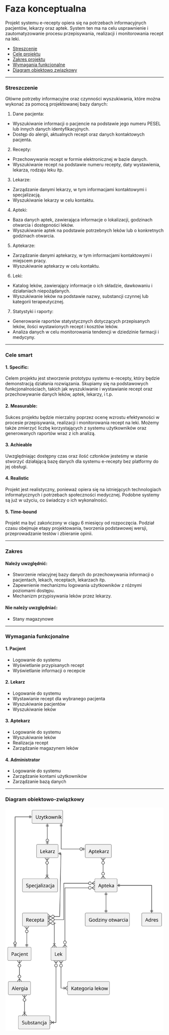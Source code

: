 # Faza konceptualna
Projekt systemu e-recepty opiera się na potrzebach informacyjnych pacjentów, lekarzy oraz aptek. System ten ma na celu usprawnienie i zautomatyzowanie procesu przepisywania, realizacji i monitorowania recept na leki.
* [Streszcenie](#streszczenie)
* [Cele projektu](#cele-smart)
* [Zakres projektu](#zakres)
* [Wymagania funkcjonalne](#wymagania-funkcjonalne)
* [Diagram obiektowo związkowy](#diagram-obiektowo-związkowy)
___
### Streszczenie 
Główne potrzeby informacyjne oraz czynności wyszukiwania, które można wykonać za pomocą projektowanej bazy danych:
1. Dane pacjenta:
- Wyszukiwanie informacji o pacjencie na podstawie jego numeru PESEL lub innych danych identyfikacyjnych.
- Dostęp do alergii, aktualnych recept oraz danych kontaktowych pacjenta.
2. Recepty:
- Przechowywanie recept w formie elektronicznej w bazie danych.
- Wyszukiwanie recept na podstawie numeru recepty, daty wystawienia, lekarza, rodzaju leku itp.
3. Lekarze:
- Zarządzanie danymi lekarzy, w tym informacjami kontaktowymi i specjalizacją.
- Wyszukiwanie lekarzy w celu kontaktu.
4. Apteki:
- Baza danych aptek, zawierająca informacje o lokalizacji, godzinach otwarcia i dostępności leków.
- Wyszukiwanie aptek na podstawie potrzebnych leków lub o konkretnych godzinach otwarcia.
5. Aptekarze:
- Zarządzanie danymi aptekarzy, w tym informacjami kontaktowymi i miejscem pracy.
- Wyszukiwanie aptekarzy w celu kontaktu.
6. Leki:
- Katalog leków, zawierający informacje o ich składzie, dawkowaniu i działaniach niepożądanych.
- Wyszukiwanie leków na podstawie nazwy, substancji czynnej lub kategorii terapeutycznej.
7. Statystyki i raporty:
- Generowanie raportów statystycznych dotyczących przepisanych leków, ilości wystawionych recept i kosztów leków.
- Analiza danych w celu monitorowania tendencji w dziedzinie farmacji i medycyny.
___
### Cele smart
#### 1. Specific:
Celem projektu jest stworzenie prototypu systemu e-recepty, który będzie demonstracją działania rozwiązania. Skupiamy się na podstawowych funkcjonalnościach, takich jak wyszukiwanie i wystawianie recept oraz przechowywanie danych leków, aptek, lekarzy, i t.p.
#### 2. Measurable:
Sukces projektu będzie mierzalny poprzez ocenę wzrostu efektywności w procesie przepisywania, realizacji i monitorowania recept na leki. Możemy także zmierzyć liczbę korzystających z systemu użytkowników oraz generowanych raportów wraz z ich analizą.
#### 3. Achieable
Uwzględniając dostępny czas oraz ilość członków jesteśmy w stanie stworzyć działającą bazę danych dla systemu e-recepty bez platformy do jej obsługi.
#### 4. Realistic 
Projekt jest realistyczny, ponieważ opiera się na istniejących technologiach informatycznych i potrzebach społeczności medycznej. Podobne systemy są już w użyciu, co świadczy o ich wykonalności.
#### 5. Time-bound
Projekt ma być zakończony w ciągu 6 miesięcy od rozpoczęcia. Podział czasu obejmuje etapy projektowania, tworzenia podstawowej wersji, przeprowadzanie testów i zbieranie opinii.
___
### Zakres
#### Należy uwzględnić:
- Stworzenie relacyjnej bazy danych do przechowywania informacji o pacjentach, lekach, receptach, lekarzach itp.
- Zapewnienie mechanizmu logowania użytkowników z różnymi poziomami dostępu.
- Mechanizm przypisywania leków przez lekarzy.
#### Nie należy uwzględniać:
- Stany magazynowe
___
### Wymagania funkcjonalne
#### 1. Pacjent
* Logowanie do systemu
* Wyświetlanie przypisanych recept
* Wyświetlanie informacji o recepcie
#### 2. Lekarz
* Logowanie do systemu
* Wystawianie recept dla wybranego pacjenta
* Wyszukiwanie pacjentów
* Wyszukiwanie leków
#### 3. Aptekarz
* Logowanie do systemu
* Wyszukiwanie leków
* Realizacja recept
* Zarządzanie magazynem leków
#### 4. Administrator
* Logowanie do systemu
* Zarządzanie kontami użytkowników
* Zarządzanie bazą danych
___
### Diagram obiektowo-związkowy
![](diagram.svg)
